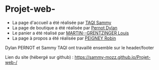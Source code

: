 # Projet-web-

  - La page d'accueil a été réalisée par [TAQI Sammy](mailto:sammy.taqi@edu.univ-fcomte.fr)
  - La page de boutique a été réalisée par [Pernot Dylan](mailto:dylan.pernot02@edu.univ-fcomte.fr)
  - Le panier a été réalisé par [MARTIN--GRENTZINGER Louis](mailto:louis.martin--grentzinger@edu.univ-fcomte.fr)
  - La page à propos a été réalisée par [PEIGNEY Robin](mailto:robin.peigney@edu.univ-fcomte.fr)

Dylan PERNOT et Sammy TAQI ont travaillé ensemble sur le header/footer

Lien du site (hébergé sur github) : https://sammy-mozz.github.io/Projet-web-/
